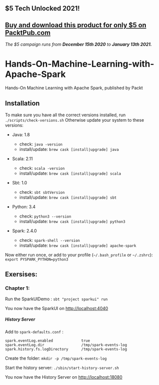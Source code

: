 ## $5 Tech Unlocked 2021!
[Buy and download this product for only $5 on PacktPub.com](https://www.packtpub.com/)
-----
*The $5 campaign         runs from __December 15th 2020__ to __January 13th 2021.__*

# Hands-On-Machine-Learning-with-Apache-Spark
Hands-On Machine Learning with Apache Spark, published by Packt


## Installation

To make sure you have all the correct versions installed, run `./scripts/check-versions.sh`
Otherwise update your system to these versions:

- Java: 1.8
    - check: `java -version`
    - install/update: `brew cask [install|upgrade] java`
    
- Scala: 2.11
    - check: `scala -version`
    - install/update: `brew cask [install|upgrade] scala`    

- Sbt: 1.0
    - check: `sbt sbtVersion`
    - install/update: `brew cask [install|upgrade] sbt`
    
- Python: 3.4   
    - check: `python3 --version`
    - install/update: `brew cask [install|upgrade] python3`

- Spark: 2.4.0
    - check: `spark-shell --version`
    - install/update: `brew cask [install|upgrade] apache-spark`
    
Now either run once, or add to your profile (`~/.bash_profile` or `~/.zshrc`):
`export PYSPARK_PYTHON=python3`


## Exersises:

### Chapter 1:
    
Run the SparkUIDemo : `sbt "project sparkui" run`

You now have the SparkUI on [http://localhost:4040](http://localhost:4040)
    
##### History Server

Add to `spark-defaults.conf` :

```
spark.eventLog.enabled             true
spark.eventLog.dir                 /tmp/spark-events-log
spark.history.fs.logDirectory      /tmp/spark-events-log
```
    
Create the folder: `mkdir -p /tmp/spark-events-log`

Start the history server: `./sbin/start-history-server.sh`

You now have the History Server on [http://localhost:18080](http://localhost:18080)

